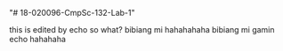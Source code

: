 "# 18-020096-CmpSc-132-Lab-1" 


this is edited by echo
so what? bibiang mi hahahahaha
bibiang mi gamin echo hahahaha
